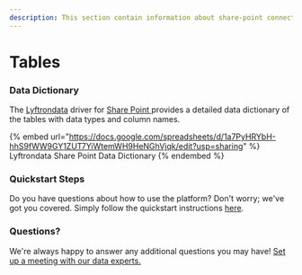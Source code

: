 ```yaml
---
description: This section contain information about share-point connector tables information
---
```


# Tables

### Data Dictionary

The [Lyftrondata](https://www.lyftrondata.com/) driver for [Share Point](https://www.lyftrondata.com/integration/share-point/)[ ](https://www.lyftrondata.com/integration/share-point/)provides a detailed data dictionary of the tables with data types and column names.

{% embed url="https://docs.google.com/spreadsheets/d/1a7PyHRYbH-hhS9fWW9GY1ZUT7YiWtemWH9HeNGhVjqk/edit?usp=sharing" %}
Lyftrondata Share Point Data Dictionary
{% endembed %}

### Quickstart Steps

Do you have questions about how to use the platform? Don't worry; we've got you covered. Simply follow the quickstart instructions [here](../../../../quickstart-steps.md).

### Questions? <a href="#questions" id="questions"></a>

We're always happy to answer any additional questions you may have! [Set up a meeting with our data experts.](https://www.lyftrondata.com/book-a-meeting/)

